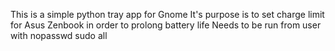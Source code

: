 This is a simple python tray app for Gnome
It's purpose is to set charge limit for Asus Zenbook in order to prolong battery life
Needs to be run from user with nopasswd sudo all